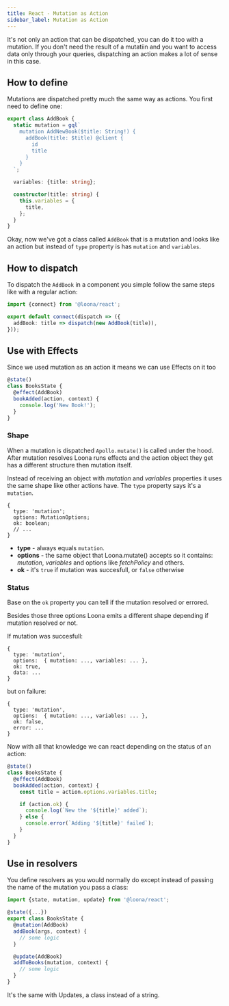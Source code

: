 ```yaml
---
title: React - Mutation as Action
sidebar_label: Mutation as Action
---
```


It's not only an action that can be dispatched, you can do it too with a mutation. If you don't need the result of a mutatiin and you want to access data only through your queries, dispatching an action makes a lot of sense in this case.

## How to define

Mutations are dispatched pretty much the same way as actions. You first need to define one:

```typescript
export class AddBook {
  static mutation = gql`
    mutation AddNewBook($title: String!) {
      addBook(title: $title) @client {
        id
        title
      }
    }
  `;

  variables: {title: string};

  constructor(title: string) {
    this.variables = {
      title,
    };
  }
}
```

Okay, now we've got a class called `AddBook` that is a mutation and looks like an action but instead of `type` property is has `mutation` and `variables`.

## How to dispatch

To dispatch the `AddBook` in a component you simple follow the same steps like with a regular action:

```typescript
import {connect} from '@loona/react';

export default connect(dispatch => ({
  addBook: title => dispatch(new AddBook(title)),
}));
```

## Use with Effects

Since we used mutation as an action it means we can use Effects on it too

```typescript
@state()
class BooksState {
  @effect(AddBook)
  bookAdded(action, context) {
    console.log('New Book!');
  }
}
```

### Shape

When a mutation is dispatched `Apollo.mutate()` is called under the hood. After mutation resolves Loona runs effects and the action object they get has a different structure then mutation itself.

Instead of receiving an object with _mutation_ and _variables_ properties it uses the same shape like other actions have. The `type` property says it's a `mutation`.

```
{
  type: 'mutation';
  options: MutationOptions;
  ok: boolean;
  // ...
}
```

- **type** - always equals `mutation`.
- **options** - the same object that Loona.mutate() accepts so it contains: _mutation_, _variables_ and options like _fetchPolicy_ and others.
- **ok** - it's `true` if mutation was succesfull, or `false` otherwise

### Status

Base on the `ok` property you can tell if the mutation resolved or errored.

Besides those three options Loona emits a different shape depending if mutation resolved or not.

If mutation was succesfull:

```
{
  type: 'mutation',
  options:  { mutation: ..., variables: ... },
  ok: true,
  data: ...
}
```

but on failure:

```
{
  type: 'mutation',
  options:  { mutation: ..., variables: ... },
  ok: false,
  error: ...
}
```

Now with all that knowledge we can react depending on the status of an action:

```typescript
@state()
class BooksState {
  @effect(AddBook)
  bookAdded(action, context) {
    const title = action.options.variables.title;

    if (action.ok) {
      console.log(`New the '${title}' added`);
    } else {
      console.error(`Adding '${title}' failed`);
    }
  }
}
```

## Use in resolvers

You define resolvers as you would normally do except instead of passing the name of the mutation you pass a class:

```typescript
import {state, mutation, update} from '@loona/react';

@state({...})
export class BooksState {
  @mutation(AddBook)
  addBook(args, context) {
    // some logic
  }

  @update(AddBook)
  addToBooks(mutation, context) {
    // some logic
  }
}
```

It's the same with Updates, a class instead of a string.
